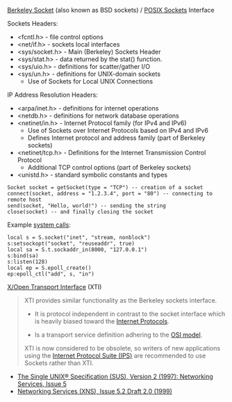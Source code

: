 
[Berkeley Socket](https://en.wikipedia.org/wiki/Berkeley_sockets) (also known as BSD sockets) / [POSIX Sockets](http://pubs.opengroup.org/onlinepubs/9699919799/idx/networking.html) Interface

Sockets Headers:
* <fcntl.h> - file control options
* <net/if.h> - sockets local interfaces
* <sys/socket.h> - Main (Berkeley) Sockets Header
* <sys/stat.h> - data returned by the stat() function.
* <sys/uio.h> - definitions for scatter/gather I/O
* <sys/un.h> - definitions for UNIX-domain sockets
  - Use of Sockets for Local UNIX Connections

IP Address Resolution Headers:
* <arpa/inet.h> - definitions for internet operations
* <netdb.h> - definitions for network database operations
* <netinet/in.h> - Internet Protocol family (for IPv4 and IPv6)
  - Use of Sockets over Internet Protocols based on IPv4 and IPv6
  - Defines Internet protocol and address family (part of Berkeley sockets)
* <netinet/tcp.h> - Definitions for the Internet Transmission Control Protocol
  - Additional TCP control options (part of Berkeley sockets)
* <unistd.h> - standard symbolic constants and types

```
Socket socket = getSocket(type = "TCP") -- creation of a socket
connect(socket, address = "1.2.3.4", port = "80") -- connecting to remote host
send(socket, "Hello, world!") -- sending the string
close(socket) -- and finally closing the socket
```

Example [system calls](http://myriabit.com/ljsyscall/fosdem2013/?full#8):
```
local s = S.socket("inet", "stream, nonblock")
s:setsockopt("socket", "reuseaddr", true)
local sa = S.t.sockaddr_in(8000, "127.0.0.1")
s:bind(sa)
s:listen(128)
local ep = S.epoll_create()
ep:epoll_ctl("add", s, "in")
```

[X/Open Transport Interface](https://en.wikipedia.org/wiki/X/Open_Transport_Interface) (XTI)

> XTI provides similar functionality as the Berkeley sockets interface.
>
> - It is protocol independent in contrast to the socket interface which is heavily biased toward the [Internet Protocols](https://en.wikipedia.org/wiki/Internet_Protocol_Suite).
>
> - Is a transport service definition adhering to the [OSI model](https://en.wikipedia.org/wiki/OSI_model).
>
> XTI is now considered to be obsolete, so writers of new applications using the [Internet Protocol Suite (IPS)](https://en.wikipedia.org/wiki/Internet_Protocol_Suite) are recommended to use Sockets rather than XTI.
- [The Single UNIX® Specification (SUS), Version 2 (1997): Networking Services, Issue 5](http://pubs.opengroup.org/onlinepubs/7908799/xnsix.html)
- [Networking Services (XNS), Issue 5.2 Draft 2.0 (1999)](http://pubs.opengroup.org/onlinepubs/009619199/)
